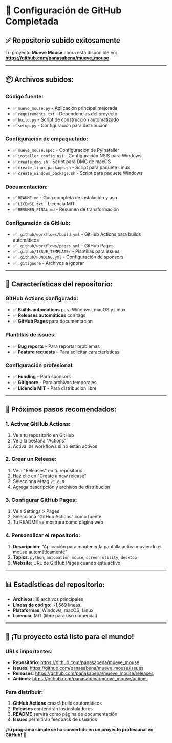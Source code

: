 # 🚀 Configuración de GitHub Completada

## ✅ **Repositorio subido exitosamente**

Tu proyecto **Mueve Mouse** ahora está disponible en:
**https://github.com/panasabena/mueve_mouse**

---

## 📦 **Archivos subidos:**

### **Código fuente:**
- ✅ `mueve_mouse.py` - Aplicación principal mejorada
- ✅ `requirements.txt` - Dependencias del proyecto
- ✅ `build.py` - Script de construcción automatizado
- ✅ `setup.py` - Configuración para distribución

### **Configuración de empaquetado:**
- ✅ `mueve_mouse.spec` - Configuración de PyInstaller
- ✅ `installer_config.nsi` - Configuración NSIS para Windows
- ✅ `create_dmg.sh` - Script para DMG de macOS
- ✅ `create_linux_package.sh` - Script para paquete Linux
- ✅ `create_windows_package.sh` - Script para paquete Windows

### **Documentación:**
- ✅ `README.md` - Guía completa de instalación y uso
- ✅ `LICENSE.txt` - Licencia MIT
- ✅ `RESUMEN_FINAL.md` - Resumen de transformación

### **Configuración de GitHub:**
- ✅ `.github/workflows/build.yml` - GitHub Actions para builds automáticos
- ✅ `.github/workflows/pages.yml` - GitHub Pages
- ✅ `.github/ISSUE_TEMPLATE/` - Plantillas para issues
- ✅ `.github/FUNDING.yml` - Configuración de sponsors
- ✅ `.gitignore` - Archivos a ignorar

---

## 🎯 **Características del repositorio:**

### **GitHub Actions configurado:**
- ✅ **Builds automáticos** para Windows, macOS y Linux
- ✅ **Releases automáticos** con tags
- ✅ **GitHub Pages** para documentación

### **Plantillas de issues:**
- ✅ **Bug reports** - Para reportar problemas
- ✅ **Feature requests** - Para solicitar características

### **Configuración profesional:**
- ✅ **Funding** - Para sponsors
- ✅ **Gitignore** - Para archivos temporales
- ✅ **Licencia MIT** - Para distribución libre

---

## 🚀 **Próximos pasos recomendados:**

### **1. Activar GitHub Actions:**
1. Ve a tu repositorio en GitHub
2. Ve a la pestaña "Actions"
3. Activa los workflows si no están activos

### **2. Crear un Release:**
1. Ve a "Releases" en tu repositorio
2. Haz clic en "Create a new release"
3. Selecciona el tag `v1.0.0`
4. Agrega descripción y archivos de distribución

### **3. Configurar GitHub Pages:**
1. Ve a Settings > Pages
2. Selecciona "GitHub Actions" como fuente
3. Tu README se mostrará como página web

### **4. Personalizar el repositorio:**
1. **Descripción**: "Aplicación para mantener la pantalla activa moviendo el mouse automáticamente"
2. **Topics**: `python`, `automation`, `mouse`, `screen`, `utility`, `desktop`
3. **Website**: URL de GitHub Pages cuando esté activo

---

## 📊 **Estadísticas del repositorio:**

- **Archivos**: 18 archivos principales
- **Líneas de código**: ~1,569 líneas
- **Plataformas**: Windows, macOS, Linux
- **Licencia**: MIT (libre para uso comercial)

---

## 🎉 **¡Tu proyecto está listo para el mundo!**

### **URLs importantes:**
- **Repositorio**: https://github.com/panasabena/mueve_mouse
- **Issues**: https://github.com/panasabena/mueve_mouse/issues
- **Releases**: https://github.com/panasabena/mueve_mouse/releases
- **Actions**: https://github.com/panasabena/mueve_mouse/actions

### **Para distribuir:**
1. **GitHub Actions** creará builds automáticos
2. **Releases** contendrán los instaladores
3. **README** servirá como página de documentación
4. **Issues** permitirán feedback de usuarios

**¡Tu programa simple se ha convertido en un proyecto profesional en GitHub! 🌟**
